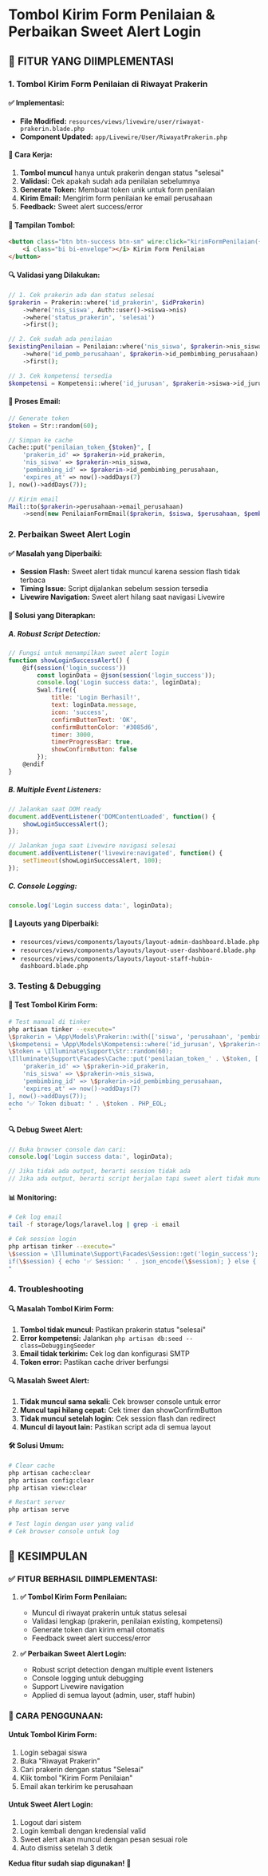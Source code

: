 # Tombol Kirim Form Penilaian & Perbaikan Sweet Alert Login

## **🎯 FITUR YANG DIIMPLEMENTASI**

### **1. Tombol Kirim Form Penilaian di Riwayat Prakerin**

#### **✅ Implementasi:**
- **File Modified:** `resources/views/livewire/user/riwayat-prakerin.blade.php`
- **Component Updated:** `app/Livewire/User/RiwayatPrakerin.php`

#### **🔧 Cara Kerja:**
1. **Tombol muncul** hanya untuk prakerin dengan status "selesai"
2. **Validasi:** Cek apakah sudah ada penilaian sebelumnya
3. **Generate Token:** Membuat token unik untuk form penilaian
4. **Kirim Email:** Mengirim form penilaian ke email perusahaan
5. **Feedback:** Sweet alert success/error

#### **📱 Tampilan Tombol:**
```html
<button class="btn btn-success btn-sm" wire:click="kirimFormPenilaian({{ $prakerin->id_prakerin }})" wire:loading.attr="disabled">
    <i class="bi bi-envelope"></i> Kirim Form Penilaian
</button>
```

#### **🔍 Validasi yang Dilakukan:**
```php
// 1. Cek prakerin ada dan status selesai
$prakerin = Prakerin::where('id_prakerin', $idPrakerin)
    ->where('nis_siswa', Auth::user()->siswa->nis)
    ->where('status_prakerin', 'selesai')
    ->first();

// 2. Cek sudah ada penilaian
$existingPenilaian = Penilaian::where('nis_siswa', $prakerin->nis_siswa)
    ->where('id_pemb_perusahaan', $prakerin->id_pembimbing_perusahaan)
    ->first();

// 3. Cek kompetensi tersedia
$kompetensi = Kompetensi::where('id_jurusan', $prakerin->siswa->id_jurusan)->get();
```

#### **📧 Proses Email:**
```php
// Generate token
$token = Str::random(60);

// Simpan ke cache
Cache::put("penilaian_token_{$token}", [
    'prakerin_id' => $prakerin->id_prakerin,
    'nis_siswa' => $prakerin->nis_siswa,
    'pembimbing_id' => $prakerin->id_pembimbing_perusahaan,
    'expires_at' => now()->addDays(7)
], now()->addDays(7));

// Kirim email
Mail::to($prakerin->perusahaan->email_perusahaan)
    ->send(new PenilaianFormEmail($prakerin, $siswa, $perusahaan, $pembimbing, $kompetensi, $token));
```

### **2. Perbaikan Sweet Alert Login**

#### **✅ Masalah yang Diperbaiki:**
- **Session Flash:** Sweet alert tidak muncul karena session flash tidak terbaca
- **Timing Issue:** Script dijalankan sebelum session tersedia
- **Livewire Navigation:** Sweet alert hilang saat navigasi Livewire

#### **🔧 Solusi yang Diterapkan:**

##### **A. Robust Script Detection:**
```javascript
// Fungsi untuk menampilkan sweet alert login
function showLoginSuccessAlert() {
    @if(session('login_success'))
        const loginData = @json(session('login_success'));
        console.log('Login success data:', loginData);
        Swal.fire({
            title: 'Login Berhasil!',
            text: loginData.message,
            icon: 'success',
            confirmButtonText: 'OK',
            confirmButtonColor: '#3085d6',
            timer: 3000,
            timerProgressBar: true,
            showConfirmButton: false
        });
    @endif
}
```

##### **B. Multiple Event Listeners:**
```javascript
// Jalankan saat DOM ready
document.addEventListener('DOMContentLoaded', function() {
    showLoginSuccessAlert();
});

// Jalankan juga saat Livewire navigasi selesai
document.addEventListener('livewire:navigated', function() {
    setTimeout(showLoginSuccessAlert, 100);
});
```

##### **C. Console Logging:**
```javascript
console.log('Login success data:', loginData);
```

#### **📱 Layouts yang Diperbaiki:**
- `resources/views/components/layouts/layout-admin-dashboard.blade.php`
- `resources/views/components/layouts/layout-user-dashboard.blade.php`
- `resources/views/components/layouts/layout-staff-hubin-dashboard.blade.php`

### **3. Testing & Debugging**

#### **🧪 Test Tombol Kirim Form:**
```bash
# Test manual di tinker
php artisan tinker --execute="
\$prakerin = \App\Models\Prakerin::with(['siswa', 'perusahaan', 'pembimbingPerusahaan'])->find(2);
\$kompetensi = \App\Models\Kompetensi::where('id_jurusan', \$prakerin->siswa->id_jurusan)->get();
\$token = \Illuminate\Support\Str::random(60);
\Illuminate\Support\Facades\Cache::put('penilaian_token_' . \$token, [
    'prakerin_id' => \$prakerin->id_prakerin,
    'nis_siswa' => \$prakerin->nis_siswa,
    'pembimbing_id' => \$prakerin->id_pembimbing_perusahaan,
    'expires_at' => now()->addDays(7)
], now()->addDays(7));
echo '✅ Token dibuat: ' . \$token . PHP_EOL;
"
```

#### **🔍 Debug Sweet Alert:**
```javascript
// Buka browser console dan cari:
console.log('Login success data:', loginData);

// Jika tidak ada output, berarti session tidak ada
// Jika ada output, berarti script berjalan tapi sweet alert tidak muncul
```

#### **📊 Monitoring:**
```bash
# Cek log email
tail -f storage/logs/laravel.log | grep -i email

# Cek session login
php artisan tinker --execute="
\$session = \Illuminate\Support\Facades\Session::get('login_success');
if(\$session) { echo '✅ Session: ' . json_encode(\$session); } else { echo '❌ Session tidak ada'; }
"
```

### **4. Troubleshooting**

#### **🔍 Masalah Tombol Kirim Form:**
1. **Tombol tidak muncul:** Pastikan prakerin status "selesai"
2. **Error kompetensi:** Jalankan `php artisan db:seed --class=DebuggingSeeder`
3. **Email tidak terkirim:** Cek log dan konfigurasi SMTP
4. **Token error:** Pastikan cache driver berfungsi

#### **🔍 Masalah Sweet Alert:**
1. **Tidak muncul sama sekali:** Cek browser console untuk error
2. **Muncul tapi hilang cepat:** Cek timer dan showConfirmButton
3. **Tidak muncul setelah login:** Cek session flash dan redirect
4. **Muncul di layout lain:** Pastikan script ada di semua layout

#### **🛠️ Solusi Umum:**
```bash
# Clear cache
php artisan cache:clear
php artisan config:clear
php artisan view:clear

# Restart server
php artisan serve

# Test login dengan user yang valid
# Cek browser console untuk log
```

## **🎯 KESIMPULAN**

### **✅ FITUR BERHASIL DIIMPLEMENTASI:**

1. **✅ Tombol Kirim Form Penilaian:** 
   - Muncul di riwayat prakerin untuk status selesai
   - Validasi lengkap (prakerin, penilaian existing, kompetensi)
   - Generate token dan kirim email otomatis
   - Feedback sweet alert success/error

2. **✅ Perbaikan Sweet Alert Login:**
   - Robust script detection dengan multiple event listeners
   - Console logging untuk debugging
   - Support Livewire navigation
   - Applied di semua layout (admin, user, staff hubin)

### **🚀 CARA PENGGUNAAN:**

#### **Untuk Tombol Kirim Form:**
1. Login sebagai siswa
2. Buka "Riwayat Prakerin"
3. Cari prakerin dengan status "Selesai"
4. Klik tombol "Kirim Form Penilaian"
5. Email akan terkirim ke perusahaan

#### **Untuk Sweet Alert Login:**
1. Logout dari sistem
2. Login kembali dengan kredensial valid
3. Sweet alert akan muncul dengan pesan sesuai role
4. Auto dismiss setelah 3 detik

**Kedua fitur sudah siap digunakan! 🎉** 